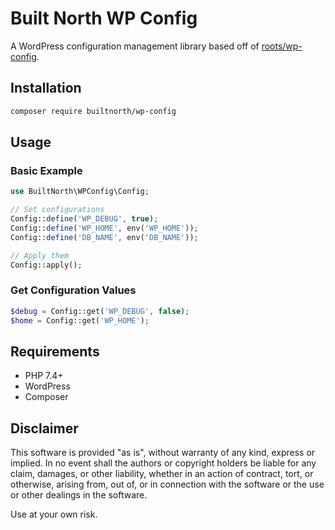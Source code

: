 # Built North WP Config

A WordPress configuration management library based off of [roots/wp-config](https://github.com/roots/wp-config).

## Installation

```bash
composer require builtnorth/wp-config
```

## Usage

### Basic Example

```php
use BuiltNorth\WPConfig\Config;

// Set configurations
Config::define('WP_DEBUG', true);
Config::define('WP_HOME', env('WP_HOME'));
Config::define('DB_NAME', env('DB_NAME'));

// Apply them
Config::apply();
```

### Get Configuration Values

```php
$debug = Config::get('WP_DEBUG', false);
$home = Config::get('WP_HOME');
```

## Requirements

-   PHP 7.4+
-   WordPress
-   Composer

## Disclaimer

This software is provided "as is", without warranty of any kind, express or implied. In no event shall the authors or copyright holders be liable for any claim, damages, or other liability, whether in an action of contract, tort, or otherwise, arising from, out of, or in connection with the software or the use or other dealings in the software.

Use at your own risk.
